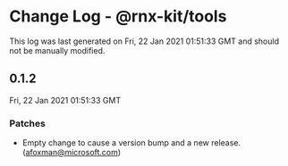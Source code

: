 # Change Log - @rnx-kit/tools

This log was last generated on Fri, 22 Jan 2021 01:51:33 GMT and should not be manually modified.

<!-- Start content -->

## 0.1.2

Fri, 22 Jan 2021 01:51:33 GMT

### Patches

- Empty change to cause a version bump and a new release. (afoxman@microsoft.com)
